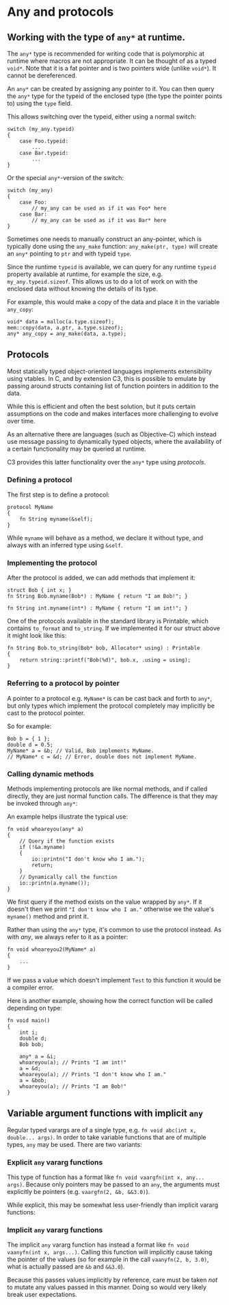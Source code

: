 # Any and protocols

## Working with the type of `any*` at runtime.

The `any*` type is recommended for writing code that is polymorphic at runtime where macros are not appropriate.
It can be thought of as a typed `void*`. Note that it is a fat pointer and is two pointers wide (unlike `void*`).
It cannot be dereferenced.

An `any*` can be created by assigning any pointer to it. You can then query the `any*` type for the typeid of 
the enclosed type (the type the pointer points to) using the `type` field.

This allows switching over the typeid, either using a normal switch:

    switch (my_any.typeid)
    {
        case Foo.typeid:
            ...
        case Bar.typeid:
            ...
    }

Or the special `any*`-version of the switch:

    switch (my_any)
    {
        case Foo:
            // my_any can be used as if it was Foo* here
        case Bar:
            // my_any can be used as if it was Bar* here
    }

Sometimes one needs to manually construct an any-pointer, which
is typically done using the `any_make` function: `any_make(ptr, type)`
will create an `any*` pointing to `ptr` and with typeid `type`.

Since the runtime `typeid` is available, we can query for any runtime `typeid` property available
at runtime, for example the size, e.g. `my_any.typeid.sizeof`. This allows us to do a lot of work
on with the enclosed data without knowing the details of its type.

For example, this would make a copy of the data and place it in the variable `any_copy`:

    void* data = malloc(a.type.sizeof);
	mem::copy(data, a.ptr, a.type.sizeof);
    any* any_copy = any_make(data, a.type);    


## Protocols

Most statically typed object-oriented languages implements extensibility using vtables. In C, and by extension
C3, this is possible to emulate by passing around structs containing list of function pointers in addition to the data.

While this is efficient and often the best solution, but it puts certain assumptions on the code and makes interfaces
more challenging to evolve over time.

As an alternative there are languages (such as Objective-C) which instead use message passing to dynamically typed
objects, where the availability of a certain functionality may be queried at runtime.

C3 provides this latter functionality over the `any*` type using *protocols*.

### Defining a protocol

The first step is to define a protocol:

    protocol MyName
    {
        fn String myname(&self);
    }

While `myname` will behave as a method, we declare it without type, and always with an inferred type using `&self`.

### Implementing the protocol

After the protocol is added, we can add methods that implement it:

    struct Bob { int x; }
    fn String Bob.myname(Bob*) : MyName { return "I am Bob!"; }

    fn String int.myname(int*) : MyName { return "I am int!"; }

One of the protocols available in the standard library is Printable, which contains `to_format` and `to_string`. 
If we implemented it for our struct above it might look like this:

    fn String Bob.to_string(Bob* bob, Allocator* using) : Printable
    {
        return string::printf("Bob(%d)", bob.x, .using = using);
    }

### Referring to a protocol by pointer

A pointer to a protocol e.g. `MyName*` is can be cast back and forth to `any*`, but only types which 
implement the protocol completely may implicitly be cast to the protocol pointer.

So for example:

    Bob b = { 1 };
    double d = 0.5;
    MyName* a = &b; // Valid, Bob implements MyName.
    // MyName* c = &d; // Error, double does not implement MyName.

### Calling dynamic methods

Methods implementing protocols are like normal methods, and if called directly, they are just normal function calls. The
difference is that they may be invoked through `any*`:

An example helps illustrate the typical use:

    fn void whoareyou(any* a)
    {
        // Query if the function exists
        if (!&a.myname)
        {
            io::printn("I don't know who I am.");
            return;
        }
        // Dynamically call the function
        io::printn(a.myname());
    }


We first query if the method exists on the value wrapped by `any*`. If it doesn't then we print
`"I don't know who I am."` otherwise we the value's `myname()` method and print it.

Rather than using the `any*` type, it's common to use the protocol instead. As with *any*, we always
refer to it as a pointer:

    fn void whoareyou2(MyName* a)
    {
        ...
    }

If we pass a value which doesn't implement `Test` to this function it would be a compiler error.

Here is another example, showing how the correct function will be called depending on type:

    fn void main()
    {
        int i;
        double d;
        Bob bob;

        any* a = &i; 
	    whoareyou(a); // Prints "I am int!"
	    a = &d;
	    whoareyou(a); // Prints "I don't know who I am."
	    a = &bob;
	    whoareyou(a); // Prints "I am Bob!"
    }

## Variable argument functions with implicit `any`

Regular typed varargs are of a single type, e.g. `fn void abc(int x, double... args)`.
In order to take variable functions that are of multiple types, `any` may be used. 
There are two variants:

### Explicit `any` vararg functions

This type of function has a format like `fn void vaargfn(int x, any... args)`. Because only
pointers may be passed to an `any`, the arguments must explicitly be pointers (e.g. `vaargfn(2, &b, &&3.0)`).

While explicit, this may be somewhat less user-friendly than implicit vararg functions:

### Implicit `any` vararg functions

The implicit `any` vararg function has instead a format like `fn void vaanyfn(int x, args...)`.
Calling this function will implicitly cause taking the pointer of the values (so for
example in the call `vaanyfn(2, b, 3.0)`, what is actually passed are `&b` and `&&3.0`).

Because this passes values implicitly by reference, care must be taken *not* to mutate any
values passed in this manner. Doing so would very likely break user expectations.
